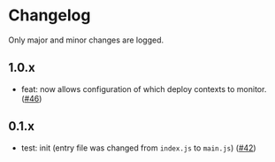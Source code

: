 # Changelog

Only major and minor changes are logged.

## 1.0.x

* feat: now allows configuration of which deploy contexts to monitor. ([#46](https://github.com/neverendingqs/netlify-deployment-hours-plugin/pull/46))

## 0.1.x

* test: init (entry file was changed from `index.js` to `main.js`) ([#42](https://github.com/neverendingqs/netlify-deployment-hours-plugin/pull/42))
